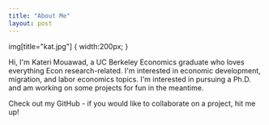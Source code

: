 ```yaml
---
title: "About Me"
layout: post
--- 
```



 img[title="kat.jpg"] {
   width:200px;
}

Hi, I'm Kateri Mouawad, a UC Berkeley Economics graduate who loves everything Econ research-related. I'm interested in economic development, migration, and labor economics topics. I'm interested in pursuing a Ph.D. and am working on some projects for fun in the meantime. 


Check out my GitHub -  if you would like to collaborate on a project, hit me up! 

